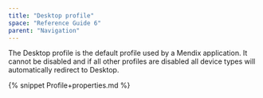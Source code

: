 ```yaml
---
title: "Desktop profile"
space: "Reference Guide 6"
parent: "Navigation"
---
```

The Desktop profile is the default profile used by a Mendix application. It cannot be disabled and if all other profiles are disabled all device types will automatically redirect to Desktop. 

{% snippet Profile+properties.md %}
